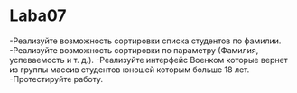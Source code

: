 # Laba07
-Реализуйте возможность  сортировки списка студентов    по фамилии. 
-Реализуйте возможность сортировки по параметру (Фамилия, успеваемость и т. д.). 
-Реализуйте интерфейс Военком которые вернет из группы    массив студентов юношей которым больше 18 лет.
-Протестируйте работу.
